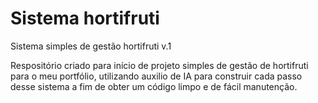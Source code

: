 # Sistema hortifruti
 Sistema simples de gestão hortifruti v.1

Respositório criado para início de projeto simples de gestão de hortifruti para o meu portfólio, utilizando auxilio de IA para construir cada passo desse sistema a fim de obter um código limpo e de fácil manutenção.